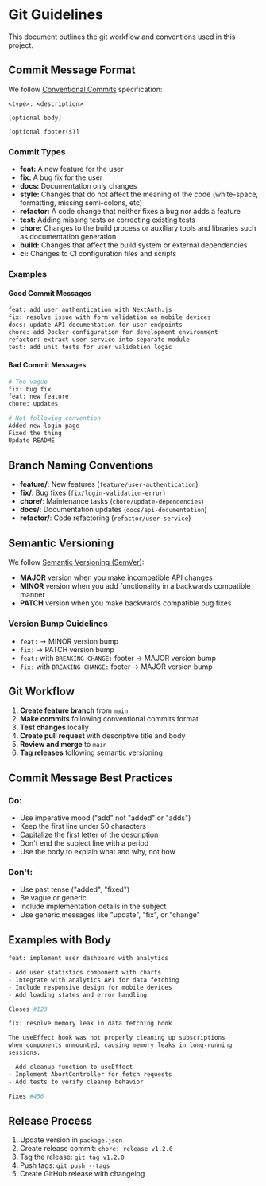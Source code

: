 # Git Guidelines

This document outlines the git workflow and conventions used in this project.

## Commit Message Format

We follow [Conventional Commits](https://www.conventionalcommits.org/) specification:

```
<type>: <description>

[optional body]

[optional footer(s)]
```

### Commit Types

- **feat:** A new feature for the user
- **fix:** A bug fix for the user
- **docs:** Documentation only changes
- **style:** Changes that do not affect the meaning of the code (white-space, formatting, missing semi-colons, etc)
- **refactor:** A code change that neither fixes a bug nor adds a feature
- **test:** Adding missing tests or correcting existing tests
- **chore:** Changes to the build process or auxiliary tools and libraries such as documentation generation
- **build:** Changes that affect the build system or external dependencies
- **ci:** Changes to CI configuration files and scripts

### Examples

#### Good Commit Messages

```bash
feat: add user authentication with NextAuth.js
fix: resolve issue with form validation on mobile devices
docs: update API documentation for user endpoints
chore: add Docker configuration for development environment
refactor: extract user service into separate module
test: add unit tests for user validation logic
```

#### Bad Commit Messages

```bash
# Too vague
fix: bug fix
feat: new feature
chore: updates

# Not following convention
Added new login page
Fixed the thing
Update README
```

## Branch Naming Conventions

- **feature/**: New features (`feature/user-authentication`)
- **fix/**: Bug fixes (`fix/login-validation-error`)
- **chore/**: Maintenance tasks (`chore/update-dependencies`)
- **docs/**: Documentation updates (`docs/api-documentation`)
- **refactor/**: Code refactoring (`refactor/user-service`)

## Semantic Versioning

We follow [Semantic Versioning (SemVer)](https://semver.org/):

- **MAJOR** version when you make incompatible API changes
- **MINOR** version when you add functionality in a backwards compatible manner
- **PATCH** version when you make backwards compatible bug fixes

### Version Bump Guidelines

- `feat:` → MINOR version bump
- `fix:` → PATCH version bump
- `feat:` with `BREAKING CHANGE:` footer → MAJOR version bump
- `fix:` with `BREAKING CHANGE:` footer → MAJOR version bump

## Git Workflow

1. **Create feature branch** from `main`
2. **Make commits** following conventional commits format
3. **Test changes** locally
4. **Create pull request** with descriptive title and body
5. **Review and merge** to `main`
6. **Tag releases** following semantic versioning

## Commit Message Best Practices

### Do:

- Use imperative mood ("add" not "added" or "adds")
- Keep the first line under 50 characters
- Capitalize the first letter of the description
- Don't end the subject line with a period
- Use the body to explain what and why, not how

### Don't:

- Use past tense ("added", "fixed")
- Be vague or generic
- Include implementation details in the subject
- Use generic messages like "update", "fix", or "change"

## Examples with Body

```bash
feat: implement user dashboard with analytics

- Add user statistics component with charts
- Integrate with analytics API for data fetching
- Include responsive design for mobile devices
- Add loading states and error handling

Closes #123
```

```bash
fix: resolve memory leak in data fetching hook

The useEffect hook was not properly cleaning up subscriptions
when components unmounted, causing memory leaks in long-running
sessions.

- Add cleanup function to useEffect
- Implement AbortController for fetch requests
- Add tests to verify cleanup behavior

Fixes #456
```

## Release Process

1. Update version in `package.json`
2. Create release commit: `chore: release v1.2.0`
3. Tag the release: `git tag v1.2.0`
4. Push tags: `git push --tags`
5. Create GitHub release with changelog

